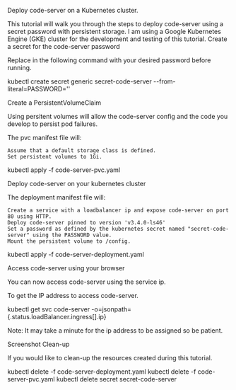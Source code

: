 Deploy code-server on a Kubernetes cluster.

This tutorial will walk you through the steps to deploy code-server using a secret password with persistent storage. I am using a Google Kubernetes Engine (GKE) cluster for the development and testing of this tutorial.
Create a secret for the code-server password

Replace <password> in the following command with your desired password before running.

kubectl create secret generic secret-code-server --from-literal=PASSWORD='<password>'

Create a PersistentVolumeClaim

Using persitent volumes will allow the code-server config and the code you develop to persist pod failures.

The pvc manifest file will:

    Assume that a default storage class is defined.
    Set persistent volumes to 1Gi.

kubectl apply -f code-server-pvc.yaml

Deploy code-server on your kubernetes cluster

The deployment manifest file will:

    Create a service with a loadbalancer ip and expose code-server on port 80 using HTTP.
    Deploy code-server pinned to version 'v3.4.0-ls46'
    Set a password as defined by the kubernetes secret named "secret-code-server" using the PASSWORD value.
    Mount the persistent volume to /config.

kubectl apply -f code-server-deployment.yaml

Access code-server using your browser

You can now access code-server using the service ip.

To get the IP address to access code-server.

kubectl get svc code-server -o=jsonpath={.status.loadBalancer.ingress[].ip}

Note: It may take a minute for the ip address to be assigned so be patient.

Screenshot
Clean-up

If you would like to clean-up the resources created during this tutorial.

kubectl delete -f code-server-deployment.yaml
kubectl delete -f code-server-pvc.yaml
kubectl delete secret secret-code-server
